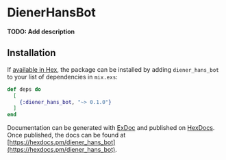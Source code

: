 # DienerHansBot

**TODO: Add description**

## Installation

If [available in Hex](https://hex.pm/docs/publish), the package can be installed
by adding `diener_hans_bot` to your list of dependencies in `mix.exs`:

```elixir
def deps do
  [
    {:diener_hans_bot, "~> 0.1.0"}
  ]
end
```

Documentation can be generated with [ExDoc](https://github.com/elixir-lang/ex_doc)
and published on [HexDocs](https://hexdocs.pm). Once published, the docs can
be found at [https://hexdocs.pm/diener_hans_bot](https://hexdocs.pm/diener_hans_bot).

